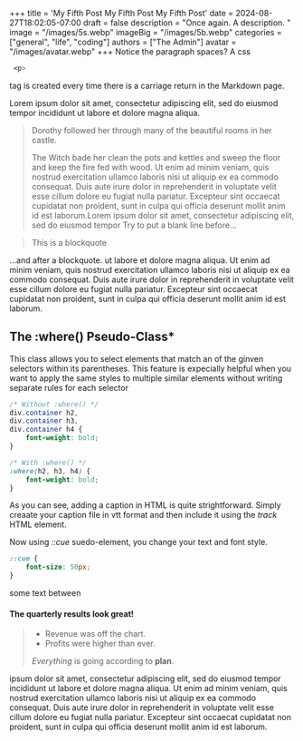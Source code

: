 +++
title = 'My Fifth Post My Fifth Post My Fifth Post'
date = 2024-08-27T18:02:05-07:00
draft = false
description = "Once again. A description. "
image = "/images/5s.webp"
imageBig = "/images/5b.webp"
categories = ["general", "life", "coding"]
authors = ["The Admin"]
avatar = "/images/avatar.webp" 
+++
Notice the paragraph spaces?   A css
```css
 <p>
```
 tag is created every time there is a carriage return in the Markdown page.

Lorem ipsum dolor sit amet, consectetur adipiscing elit, sed do eiusmod tempor incididunt ut labore et dolore magna aliqua.
> Dorothy followed her through many of the beautiful rooms in her castle.
>
> The Witch bade her clean the pots and kettles and sweep the floor and keep the fire fed with wood.
Ut enim ad minim veniam, quis nostrud exercitation ullamco laboris nisi ut aliquip ex ea commodo consequat. Duis aute irure dolor in reprehenderit in voluptate velit esse cillum dolore eu fugiat nulla pariatur. Excepteur sint occaecat cupidatat non proident, sunt in culpa qui officia deserunt mollit anim id est laborum.Lorem ipsum dolor sit amet, consectetur adipiscing elit, sed do eiusmod tempor Try to put a blank line before...

> This is a blockquote

...and after a blockquote. ut labore et dolore magna aliqua. Ut enim ad minim veniam, quis nostrud exercitation ullamco laboris nisi ut aliquip ex ea commodo consequat. Duis aute irure dolor in reprehenderit in voluptate velit esse cillum dolore eu fugiat nulla pariatur. Excepteur sint occaecat cupidatat non proident, sunt in culpa qui officia deserunt mollit anim id est laborum.

## The :where() Pseudo-Class*

This class allows you to select elements that match an of the ginven selectors within its parentheses. This feature is expecially helpful when you want to apply the same styles to multiple similar elements without writing separate rules for each selector 
```css
/* Without :where() */
div.container h2,
div.container h3,
div.container h4 {
    font-weight: bold;
}

/* With :where() */
:where(h2, h3, h4) {
    font-weight: bold;
}
```

As you can see, adding a caption in HTML is quite strightforward.  Simply creaate your caption file in vtt format and then include it using the *track* HTML element.

Now using *::cue* suedo-element, you change your text and font style.

```css
::cue {
    font-size: 50px;
}
```
some text between 


#### The quarterly results look great!
>
> - Revenue was off the chart.
> - Profits were higher than ever.
>
>  *Everything* is going according to **plan**.

 ipsum dolor sit amet, consectetur adipiscing elit, sed do eiusmod tempor incididunt ut labore et dolore magna aliqua. Ut enim ad minim veniam, quis nostrud exercitation ullamco laboris nisi ut aliquip ex ea commodo consequat. Duis aute irure dolor in reprehenderit in voluptate velit esse cillum dolore eu fugiat nulla pariatur. Excepteur sint occaecat cupidatat non proident, sunt in culpa qui officia deserunt mollit anim id est laborum.

